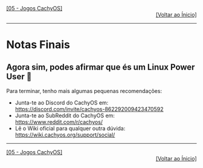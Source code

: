 <div align="left">
  <a href="https://github.com/DarKouto/guia-instalacao-linux-pt-pt/blob/main/05-Jogos-CachyOS.md">[05 - Jogos CachyOS]</a>
</div>
<div align="right">
  <a href="https://github.com/DarKouto/guia-instalacao-linux-pt-pt/">[Voltar ao Ínicio]</a>
</div>
<hr>

# Notas Finais
## Agora sim, podes afirmar que és um Linux Power User 🐧

Para terminar, tenho mais algumas pequenas recomendações:
- Junta-te ao Discord do CachyOS em: https://discord.com/invite/cachyos-862292009423470592
- Junta-te ao SubReddit do CachyOS em: https://www.reddit.com/r/cachyos/
- Lê o Wiki oficial para qualquer outra dúvida: https://wiki.cachyos.org/support/social/

<hr>
<div align="left">
  <a href="https://github.com/DarKouto/guia-instalacao-linux-pt-pt/blob/main/05-Jogos-CachyOS.md">[05 - Jogos CachyOS]</a>
</div>
<div align="right">
  <a href="https://github.com/DarKouto/guia-instalacao-linux-pt-pt/">[Voltar ao Ínicio]</a>
</div>
